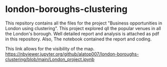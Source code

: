 # london-boroughs-clustering
This repsitory contains all the files for the project "Business opportunities in London using clustering".
This project explored qll the popular venues in all the London's borough.
Well detailed report and analysis is attached as pdf in this repository. Also, The notebook contained the report and coding.

This link allows for the visibility of the map.
https://nbviewer.jupyter.org/github/alatop007/london-boroughs-clustering/blob/main/London_project.ipynb
